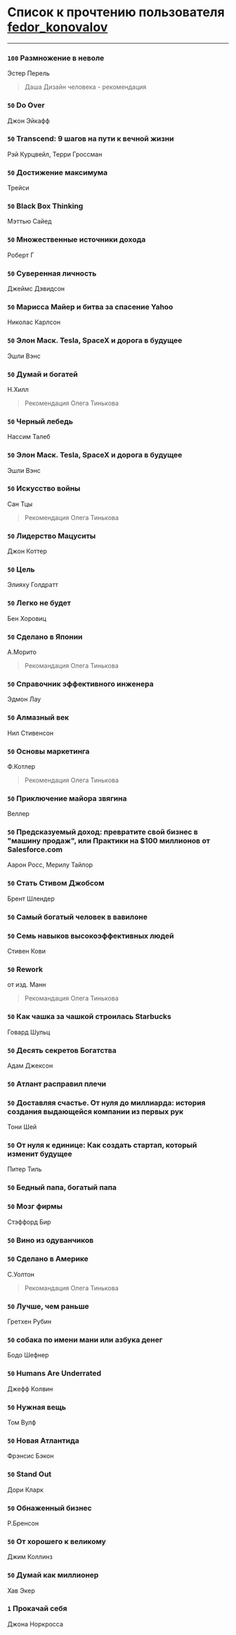 # Список к прочтению пользователя [fedor_konovalov](http://vk.com/id27142)
---

### `100` Размножение в неволе
Эстер Перель
> Даша Дизайн человека - рекомендация

### `50` Do Over
Джон Эйкафф

### `50` Transcend: 9 шагов на пути к вечной жизни
Рэй Курцвейл, Терри Гроссман

### `50` Достижение максимума
Трейси

### `50` Black Box Thinking
Мэттью Сайед

### `50` Множественные источники дохода
Роберт Г

### `50` Суверенная личность
Джеймс Дэвидсон

### `50` Марисса Майер и битва за спасение Yahoo
Николас Карлсон

### `50` Элон Маск. Tesla, SpaceX и дорога в будущее
Эшли Вэнс

### `50` Думай и богатей
Н.Хилл
> Рекомендация Олега Тинькова

### `50` Черный лебедь
Нассим Талеб

### `50` Элон Маск. Tesla, SpaceX и дорога в будущее
Эшли Вэнс

### `50` Искусство войны
Сан Тцы
> Рекомендация Олега Тинькова

### `50` Лидерство Мацуситы
Джон Коттер

### `50` Цель
Элияху Голдратт

### `50` Легко не будет
Бен Хоровиц

### `50` Сделано в Японии
А.Морито
> Рекомандация Олега Тинькова

### `50` Справочник эффективного инженера
Эдмон Лау

### `50` Алмазный век
Нил Стивенсон

### `50` Основы маркетинга
Ф.Котлер
> Рекомендация Олега Тинькова

### `50` Приключение майора звягина
Веллер

### `50` Предсказуемый доход: превратите свой бизнес в "машину продаж", или Практики на $100 миллионов от Salesforce.com
Аарон Росс, Мерилу Тайлор

### `50` Стать Стивом Джобсом
Брент Шлендер

### `50` Самый богатый человек в вавилоне

### `50` Семь навыков высокоэффективных людей
Стивен Кови

### `50` Rework
от изд. Манн
> Рекомандация Олега Тинькова

### `50` Как чашка за чашкой строилась Starbucks
Говард Шульц

### `50` Десять секретов Богатства
Адам Джексон

### `50` Атлант расправил плечи

### `50` Доставляя счастье. От нуля до миллиарда: история создания выдающейся компании из первых рук
Тони Шей

### `50` От нуля к единице: Как создать стартап, который изменит будущее
Питер Тиль

### `50` Бедный папа, богатый папа

### `50` Мозг фирмы
Стэффорд Бир

### `50` Вино из одуванчиков

### `50` Сделано в Америке
С.Уолтон
> Рекомандация Олега Тинькова

### `50` Лучше, чем раньше
Гретхен Рубин

### `50` собака по имени мани или азбука денег
Бодо Шефнер

### `50` Humans Are Underrated
Джефф Колвин

### `50` Нужная вещь
Том Вулф

### `50` Новая Атлантида
Фрэнсис Бэкон

### `50` Stand Out
Дори Кларк

### `50` Обнаженный бизнес
Р.Бренсон

### `50` От хорошего к великому
Джим Коллинз

### `50` Думай как миллионер
Хав Экер

### `1` Прокачай себя
Джона Норкросса

